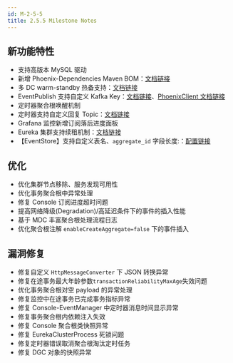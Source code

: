 ```yaml
---
id: M-2-5-5
title: 2.5.5 Milestone Notes
---
```


## 新功能特性

- 支持高版本 MySQL 驱动
- 新增 Phoenix-Dependencies Maven BOM：[文档链接](/docs/phoenix/quick-start-example/bookings-microservice#maven)
- 多 DC warm-standby 热备支持：[文档链接](/docs/phoenix-core/phoenix-cluster-manager#partition)
- EventPublish 支持自定义 Kafka Key：[文档链接](/docs/phoenix-event-publish/event-publish-integration#custom-key)、[PhoenixClient 文档链接](/docs/phoenix-core/phoenix-core-client#event-publish-key)
- 定时器聚合根唤醒机制
- 定时器支持自定义回复 Topic：[文档链接](/docs/phoenix-advanced/aggregate-timer#message)
- Grafana 监控新增订阅落后进度面板
- Eureka 集群支持续租机制：[文档链接](/docs/phoenix-core/phoenix-cluster-manager#eureka)
- 【EventStore】支持自定义表名、`aggregate_id` 字段长度:：[配置链接](/docs/phoenix-core/phoenix-core-config#akka)

## 优化

- 优化集群节点移除、服务发现可用性
- 优化事务聚合根中异常处理
- 修复 Console 订阅进度超时问题
- 提高网络降级(Degradation)/高延迟条件下的事件的插入性能
- 基于 MDC 丰富聚合根处理流程日志
- 优化聚合根注解 `enableCreateAggregate=false` 下的事件插入

## 漏洞修复

- 修复自定义 `HttpMessageConverter` 下 JSON 转换异常
- 修复在途事务最大年龄参数`transactionReliabilityMaxAge`失效问题
- 优化事务聚合根对空 payload 的异常处理
- 修复监控中在途事务已完成事务指标异常
- 修复 Console-EventManager 中定时器消息时间显示异常
- 修复事务聚合根内依赖注入失效
- 修复 Console 聚合根类快照异常
- 修复 EurekaClusterProcess 死锁问题
- 修复定时器错误取消聚合根淘汰定时任务
- 修复 DGC 对象的快照异常